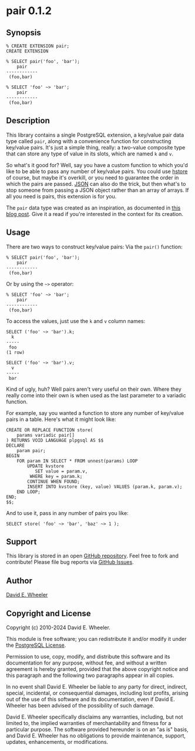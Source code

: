pair 0.1.2
==========

Synopsis
--------

    % CREATE EXTENSION pair;
    CREATE EXTENSION

    % SELECT pair('foo', 'bar');
        pair
    ------------
     (foo,bar)

    % SELECT 'foo' ~> 'bar';
        pair
    ------------
     (foo,bar)

Description
-----------

This library contains a single PostgreSQL extension, a key/value pair data
type called `pair`, along with a convenience function for constructing
key/value pairs. It's just a simple thing, really: a two-value composite type
that can store any type of value in its slots, which are named `k` and `v`.

So what's it good for? Well, say you have a custom function to which you'd like
to be able to pass any number of key/value pairs. You could use
[hstore](https://www.postgresql.org/docs/current/static/hstore.html) of course,
but maybe it's overkill, or you need to guarantee the order in which the pairs
are passed. [JSON](https://www.postgresql.org/docs/current/datatype-json.html)
can also do the trick, but then what's to stop someone from passing a JSON
object rather than an array of arrays. If all you need is pairs, this extension
is for you.

The `pair` data type was created as an inspiration, as documented in
[this blog post](https://justatheory.com/2010/08/postgres-key-value-pairs/).
Give it a read if you're interested in the context for its creation.

Usage
-----
There are two ways to construct key/value pairs: Via the `pair()` function:

    % SELECT pair('foo', 'bar');
        pair    
    ------------
     (foo,bar)

Or by using the `~>` operator:

    % SELECT 'foo' ~> 'bar';
        pair    
    ------------
     (foo,bar)

To access the values, just use the `k` and `v` column names:

    SELECT ('foo' ~> 'bar').k;
      k  
    -----
     foo
    (1 row)

    SELECT ('foo' ~> 'bar').v;
      v  
    -----
     bar

Kind of ugly, huh? Well pairs aren't very useful on their own. Where they
really come into their own is when used as the last parameter to a variadic
function.

For example, say you wanted a function to store any number of key/value pairs
in a table. Here's what it might look like:

    CREATE OR REPLACE FUNCTION store(
        params variadic pair[]
    ) RETURNS VOID LANGUAGE plpgsql AS $$
    DECLARE
        param pair;
    BEGIN
        FOR param IN SELECT * FROM unnest(params) LOOP
            UPDATE kvstore
               SET value = param.v,
             WHERE key = param.k;
            CONTINUE WHEN FOUND;
            INSERT INTO kvstore (key, value) VALUES (param.k, param.v);
        END LOOP;
    END;
    $$;

And to use it, pass in any number of pairs you like:

    SELECT store( 'foo' ~> 'bar', 'baz' ~> 1 );

Support
-------

This library is stored in an open
[GitHub repository](https://github.com/theory/kv-pair). Feel free to fork and
contribute! Please file bug reports via
[GitHub Issues](https://github.com/theory/kv-pair/issues/).

Author
------

[David E. Wheeler](https://justatheory.com/)

Copyright and License
---------------------

Copyright (c) 2010-2024 David E. Wheeler.

This module is free software; you can redistribute it and/or modify it under
the [PostgreSQL License](https://www.opensource.org/licenses/postgresql).

Permission to use, copy, modify, and distribute this software and its
documentation for any purpose, without fee, and without a written agreement is
hereby granted, provided that the above copyright notice and this paragraph
and the following two paragraphs appear in all copies.

In no event shall David E. Wheeler be liable to any party for direct,
indirect, special, incidental, or consequential damages, including lost
profits, arising out of the use of this software and its documentation, even
if David E. Wheeler has been advised of the possibility of such damage.

David E. Wheeler specifically disclaims any warranties, including, but not
limited to, the implied warranties of merchantability and fitness for a
particular purpose. The software provided hereunder is on an "as is" basis,
and David E. Wheeler has no obligations to provide maintenance, support,
updates, enhancements, or modifications.
